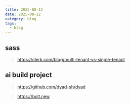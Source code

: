 ```yaml
---
title: 2025-08-12
date: 2025-08-12
category: blog
tags:
  - blog
---
```


## sass

> https://clerk.com/blog/multi-tenant-vs-single-tenant

## ai build project

> https://github.com/dyad-sh/dyad

> https://bolt.new
